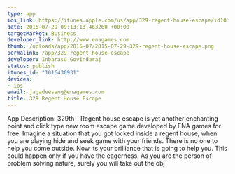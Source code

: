 ```yaml
--- 
type: app
ios_link: https://itunes.apple.com/us/app/329-regent-house-escape/id1016430931?mt=8
date: 2015-07-29 09:13:13.463260 +00:00
targetMarket: Business
developer_link: http://www.enagames.com
thumb: /uploads/app/2015-07/2015-07-29-329-regent-house-escape.png
permalink: /app/329-regent-house-escape
developer: Inbarasu Govindaraj
status: publish
itunes_id: "1016430931"
devices: 
- ios
email: jagadeesang@enagames.com
title: 329 Regent House Escape
---
```


App Description:
       329th - Regent house escape is yet another enchanting point and click type new room escape game developed by ENA games for free. Imagine a situation that you got locked inside a regent house, when you are playing hide and seek game with your friends. There is no one to help you come outside. Now its your brilliance that is going to help you. This could happen only if you have the eagerness. As you are the person of problem solving nature, surely you will take out the obj
